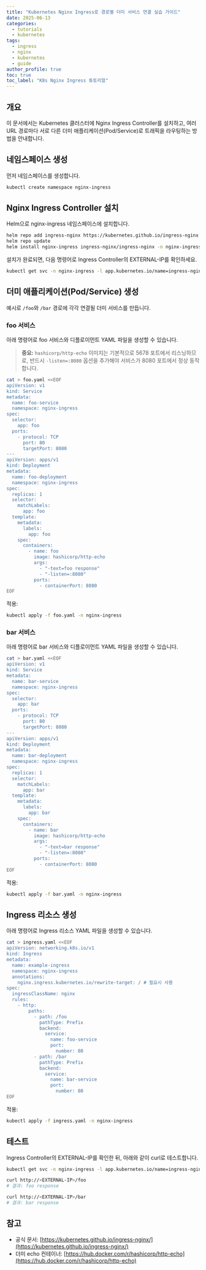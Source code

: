```yaml
---
title: "Kubernetes Nginx Ingress로 경로별 더미 서비스 연결 실습 가이드"
date: 2025-06-13
categories:
  - tutorials
  - kubernetes
tags:
  - ingress
  - nginx
  - kubernetes
  - guide
author_profile: true
toc: true
toc_label: "K8s Nginx Ingress 튜토리얼"
---
```


## 개요

이 문서에서는 Kubernetes 클러스터에 Nginx Ingress Controller를 설치하고, 여러 URL 경로마다 서로 다른 더미 애플리케이션(Pod/Service)로 트래픽을 라우팅하는 방법을 안내합니다.

## 네임스페이스 생성

먼저 네임스페이스를 생성합니다.

```bash
kubectl create namespace nginx-ingress
```

## Nginx Ingress Controller 설치

Helm으로 nginx-ingress 네임스페이스에 설치합니다.

```bash
helm repo add ingress-nginx https://kubernetes.github.io/ingress-nginx
helm repo update
helm install nginx-ingress ingress-nginx/ingress-nginx -n nginx-ingress --create-namespace
```

설치가 완료되면, 다음 명령어로 Ingress Controller의 EXTERNAL-IP를 확인하세요.

```bash
kubectl get svc -n nginx-ingress -l app.kubernetes.io/name=ingress-nginx
```

## 더미 애플리케이션(Pod/Service) 생성

예시로 `/foo`와 `/bar` 경로에 각각 연결될 더미 서비스를 만듭니다.

### foo 서비스

아래 명령어로 foo 서비스와 디플로이먼트 YAML 파일을 생성할 수 있습니다.

> **중요:** `hashicorp/http-echo` 이미지는 기본적으로 5678 포트에서 리스닝하므로, 반드시 `-listen=:8080` 옵션을 추가해야 서비스가 8080 포트에서 정상 동작합니다.

```bash
cat > foo.yaml <<EOF
apiVersion: v1
kind: Service
metadata:
  name: foo-service
  namespace: nginx-ingress
spec:
  selector:
    app: foo
  ports:
    - protocol: TCP
      port: 80
      targetPort: 8080
---
apiVersion: apps/v1
kind: Deployment
metadata:
  name: foo-deployment
  namespace: nginx-ingress
spec:
  replicas: 1
  selector:
    matchLabels:
      app: foo
  template:
    metadata:
      labels:
        app: foo
    spec:
      containers:
        - name: foo
          image: hashicorp/http-echo
          args:
            - "-text=foo response"
            - "-listen=:8080"
          ports:
            - containerPort: 8080
EOF
```

적용:
```bash
kubectl apply -f foo.yaml -n nginx-ingress
```

### bar 서비스

아래 명령어로 bar 서비스와 디플로이먼트 YAML 파일을 생성할 수 있습니다.

```bash
cat > bar.yaml <<EOF
apiVersion: v1
kind: Service
metadata:
  name: bar-service
  namespace: nginx-ingress
spec:
  selector:
    app: bar
  ports:
    - protocol: TCP
      port: 80
      targetPort: 8080
---
apiVersion: apps/v1
kind: Deployment
metadata:
  name: bar-deployment
  namespace: nginx-ingress
spec:
  replicas: 1
  selector:
    matchLabels:
      app: bar
  template:
    metadata:
      labels:
        app: bar
    spec:
      containers:
        - name: bar
          image: hashicorp/http-echo
          args:
            - "-text=bar response"
            - "-listen=:8080"
          ports:
            - containerPort: 8080
EOF
```

적용:
```bash
kubectl apply -f bar.yaml -n nginx-ingress
```

## Ingress 리소스 생성

아래 명령어로 Ingress 리소스 YAML 파일을 생성할 수 있습니다.

```bash
cat > ingress.yaml <<EOF
apiVersion: networking.k8s.io/v1
kind: Ingress
metadata:
  name: example-ingress
  namespace: nginx-ingress
  annotations:
    nginx.ingress.kubernetes.io/rewrite-target: / # 필요시 사용
spec:
  ingressClassName: nginx
  rules:
    - http:
        paths:
          - path: /foo
            pathType: Prefix
            backend:
              service:
                name: foo-service
                port:
                  number: 80
          - path: /bar
            pathType: Prefix
            backend:
              service:
                name: bar-service
                port:
                  number: 80
EOF
```

적용:
```bash
kubectl apply -f ingress.yaml -n nginx-ingress
```

## 테스트

Ingress Controller의 EXTERNAL-IP를 확인한 뒤, 아래와 같이 curl로 테스트합니다.

```bash
kubectl get svc -n nginx-ingress -l app.kubernetes.io/name=ingress-nginx

curl http://<EXTERNAL-IP>/foo
# 결과: foo response

curl http://<EXTERNAL-IP>/bar
# 결과: bar response
```

## 참고

- 공식 문서: [https://kubernetes.github.io/ingress-nginx/](https://kubernetes.github.io/ingress-nginx/)
- 더미 echo 컨테이너: [https://hub.docker.com/r/hashicorp/http-echo](https://hub.docker.com/r/hashicorp/http-echo) 